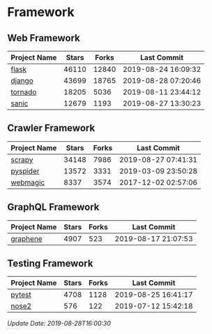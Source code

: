 # Framework

## Web Framework

| Project Name | Stars | Forks | Last Commit |
| ------------ | ----- | ----- | ----------- |
| [flask](https://github.com/pallets/flask) | 46110 | 12840 | 2019-08-24 16:09:32 |
| [django](https://github.com/django/django) | 43699 | 18765 | 2019-08-28 07:20:46 |
| [tornado](https://github.com/tornadoweb/tornado) | 18205 | 5036 | 2019-08-11 23:44:12 |
| [sanic](https://github.com/huge-success/sanic) | 12679 | 1193 | 2019-08-27 13:30:23 |

## Crawler Framework

| Project Name | Stars | Forks | Last Commit |
| ------------ | ----- | ----- | ----------- |
| [scrapy](https://github.com/scrapy/scrapy) | 34148 | 7986 | 2019-08-27 07:41:31 |
| [pyspider](https://github.com/binux/pyspider) | 13572 | 3331 | 2019-03-09 23:50:28 |
| [webmagic](https://github.com/code4craft/webmagic) | 8337 | 3574 | 2017-12-02 02:57:06 |

## GraphQL Framework

| Project Name | Stars | Forks | Last Commit |
| ------------ | ----- | ----- | ----------- |
| [graphene](https://github.com/graphql-python/graphene) | 4907 | 523 | 2019-08-17 21:07:53 |

## Testing Framework

| Project Name | Stars | Forks | Last Commit |
| ------------ | ----- | ----- | ----------- |
| [pytest](https://github.com/pytest-dev/pytest) | 4708 | 1128 | 2019-08-25 16:41:17 |
| [nose2](https://github.com/nose-devs/nose2) | 576 | 122 | 2019-07-12 15:42:18 |

*Update Date: 2019-08-28T16:00:30*